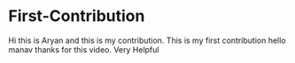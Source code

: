 # First-Contribution
Hi this is Aryan and this is my contribution.
This is my first contribution
hello manav thanks for this video. Very Helpful
